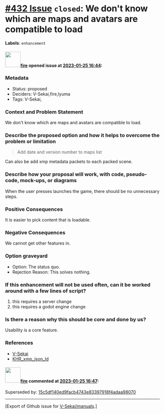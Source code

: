 # [\#432 Issue](https://github.com/V-Sekai/manuals/issues/432) `closed`:  We don't know which are maps and avatars are compatible to load
**Labels**: `enhancement`


#### <img src="https://avatars.githubusercontent.com/u/32321?u=c2e06a3d2b49a467aa907e54aa259516440267cc&v=4" width="50">[fire](https://github.com/fire) opened issue at [2023-01-25 16:44](https://github.com/V-Sekai/manuals/issues/432):

### Metadata

- Status: proposed <!-- draft | proposed | rejected | accepted | deprecated | superseded by -->
- Deciders: V-Sekai,fire,lyuma
- Tags: V-Sekai,


### Context and Problem Statement

 We don't know which are maps and avatars are compatible to load.

### Describe the proposed option and how it helps to overcome the problem or limitation

> Add date and version number to maps list

Can also be add xmp metadata packets to each packed scene.

### Describe how your proposal will work, with code, pseudo-code, mock-ups, or diagrams

When the user presses launches the game, there should be no unnecessary steps.

### Positive Consequences

It is easier to pick content that is loadable.

### Negative Consequences

We cannot get other features in.

### Option graveyard

- Option: The status quo. <!-- List the proposed options no longer open for consideration. -->
- Rejection Reason: This solves nothing. <!-- List the reasons for the rejection: (the bad traits) -->


### If this enhancement will not be used often, can it be worked around with a few lines of script?

1. this requires a server change
2. this requires a godot engine change

### Is there a reason why this should be core and done by us?

Usability is a core feature.

### References

- [V-Sekai](https://v-sekai.org/)
- [KHR_xmp_json_ld](https://github.com/KhronosGroup/glTF/tree/main/extensions/2.0/Khronos/KHR_xmp_json_ld)

#### <img src="https://avatars.githubusercontent.com/u/32321?u=c2e06a3d2b49a467aa907e54aa259516440267cc&v=4" width="50">[fire](https://github.com/fire) commented at [2023-01-25 16:47](https://github.com/V-Sekai/manuals/issues/432#issuecomment-1403914020):

Superseded by: [15c5df140ed9facb4743e83397918f4adaa98070](https://github.com/V-Sekai/V-Sekai.github.io/commit/ae96097e0fdc6fd5574898c12a636088cb683171)


-------------------------------------------------------------------------------



[Export of Github issue for [V-Sekai/manuals](https://github.com/V-Sekai/manuals).]
